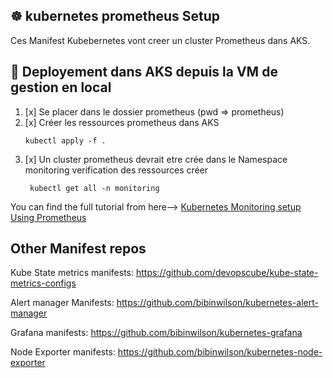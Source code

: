 ## ☸️ kubernetes prometheus Setup
Ces Manifest Kubebernetes vont creer un cluster Prometheus dans AKS.

## 🚀 Deployement dans AKS depuis la VM de gestion en local
1. [x] Se placer dans le dossier prometheus (pwd => prometheus)
2. [x] Créer les ressources prometheus dans AKS
    ```
    kubectl apply -f . 
   ```
3. [x]  Un cluster prometheus devrait etre crée dans le Namespace monitoring verification des ressources créer
   ```
    kubectl get all -n monitoring
   ```
You can find the full tutorial from here--> [Kubernetes Monitoring setup Using Prometheus](https://devopscube.com/setup-prometheus-monitoring-on-kubernetes/)
## Other Manifest repos

Kube State metrics manifests: https://github.com/devopscube/kube-state-metrics-configs

Alert manager Manifests: https://github.com/bibinwilson/kubernetes-alert-manager

Grafana manifests: https://github.com/bibinwilson/kubernetes-grafana

Node Exporter manifests: https://github.com/bibinwilson/kubernetes-node-exporter


